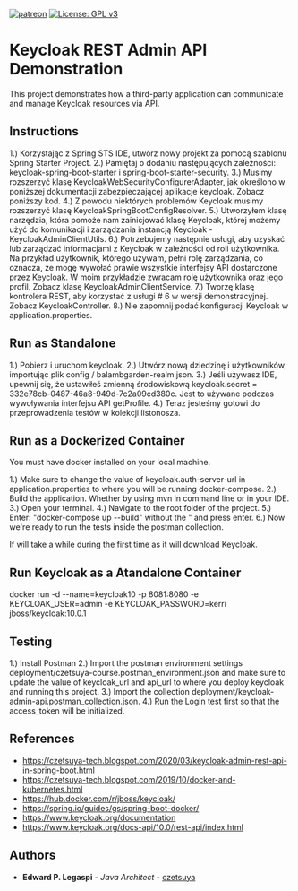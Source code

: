 [![patreon](https://c5.patreon.com/external/logo/become_a_patron_button.png)](https://www.patreon.com/bePatron?u=12280211)
[![License: GPL v3](https://img.shields.io/badge/License-GPLv3-blue.svg)](https://www.gnu.org/licenses/gpl-3.0)

# Keycloak REST Admin API Demonstration

This project demonstrates how a third-party application can communicate and manage Keycloak resources via API.

## Instructions

1.) Korzystając z Spring STS IDE, utwórz nowy projekt za pomocą szablonu Spring Starter Project.
2.) Pamiętaj o dodaniu następujących zależności: keycloak-spring-boot-starter i spring-boot-starter-security.
3.) Musimy rozszerzyć klasę KeycloakWebSecurityConfigurerAdapter, jak określono w poniższej dokumentacji zabezpieczającej aplikacje keycloak. Zobacz poniższy kod. 
4.) Z powodu niektórych problemów Keycloak musimy rozszerzyć klasę KeycloakSpringBootConfigResolver. 
5.) Utworzyłem klasę narzędzia, która pomoże nam zainicjować klasę Keycloak, której możemy użyć do komunikacji i zarządzania instancją Keycloak - KeycloakAdminClientUtils. 
6.) Potrzebujemy następnie usługi, aby uzyskać lub zarządzać informacjami z Keycloak w zależności od roli użytkownika. Na przykład użytkownik, którego używam, pełni rolę zarządzania, co oznacza, że ​​mogę wywołać prawie wszystkie interfejsy API dostarczone przez Keycloak. W moim przykładzie zwracam rolę użytkownika oraz jego profil. Zobacz klasę KeycloakAdminClientService. 7.) Tworzę klasę kontrolera REST, aby korzystać z usługi # 6 w wersji demonstracyjnej. Zobacz KeycloakController. 
8.) Nie zapomnij podać konfiguracji Keycloak w application.properties.

## Run as Standalone

1.) Pobierz i uruchom keycloak. 
2.) Utwórz nową dziedzinę i użytkowników, importując plik config / balambgarden-realm.json. 
3.) Jeśli używasz IDE, upewnij się, że ustawiłeś zmienną środowiskową keycloak.secret = 332e78cb-0487-46a8-949d-7c2a09cd380c. Jest to używane podczas wywoływania interfejsu API getProfile. 
4.) Teraz jesteśmy gotowi do przeprowadzenia testów w kolekcji listonosza.

## Run as a Dockerized Container

You must have docker installed on your local machine.

1.) Make sure to change the value of keycloak.auth-server-url in application.properties to where you will be running docker-compose.
2.) Build the application. Whether by using mvn in command line or in your IDE.
3.) Open your terminal.
4.) Navigate to the root folder of the project.
5.) Enter: "docker-compose up --build" without the " and press enter.
6.) Now we're ready to run the tests inside the postman collection.

If will take a while during the first time as it will download Keycloak.

## Run Keycloak as a Atandalone Container

docker run -d --name=keycloak10 -p 8081:8080 -e KEYCLOAK_USER=admin -e KEYCLOAK_PASSWORD=kerri jboss/keycloak:10.0.1

## Testing

1.) Install Postman 
2.) Import the postman environment settings deployment/czetsuya-course.postman_environment.json 
and make sure to update the value of keycloak_url and api_url to where you deploy keycloak and running this project.
3.) Import the collection deployment/keycloak-admin-api.postman_collection.json.
4.) Run the Login test first so that the access_token will be initialized.

## References
 
 - https://czetsuya-tech.blogspot.com/2020/03/keycloak-admin-rest-api-in-spring-boot.html
 - https://czetsuya-tech.blogspot.com/2019/10/docker-and-kubernetes.html
 - https://hub.docker.com/r/jboss/keycloak/
 - https://spring.io/guides/gs/spring-boot-docker/
 - https://www.keycloak.org/documentation
 - https://www.keycloak.org/docs-api/10.0/rest-api/index.html

## Authors

 * **Edward P. Legaspi** - *Java Architect* - [czetsuya](https://github.com/czetsuya)
